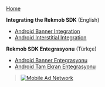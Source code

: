 [Home](https://github.com/rekmob/android-sdk/wiki)

**Integrating the Rekmob SDK** (English)

- [Android Banner Integration](https://github.com/rekmob/android-sdk/wiki/Android-Banner-Ad-Integration)
- [Android Interstitial Integration](https://github.com/rekmob/android-sdk/wiki/Android-Interstitial-Ad-Integration)

**Rekmob SDK Entegrasyonu** (Türkçe)

- [Android Banner Entegrasyonu](https://github.com/rekmob/android-sdk/wiki/Android-Banner-Reklam-Entegrasyonu)
- [Android Tam Ekran Entegrasyonu](https://github.com/rekmob/android-sdk/wiki/Android-Tam-Ekran-Reklam-Entegrasyonu)

> [![Mobile Ad Network](https://rekmob.s3.amazonaws.com/img/logo.png)](https://www.rekmob.com)

